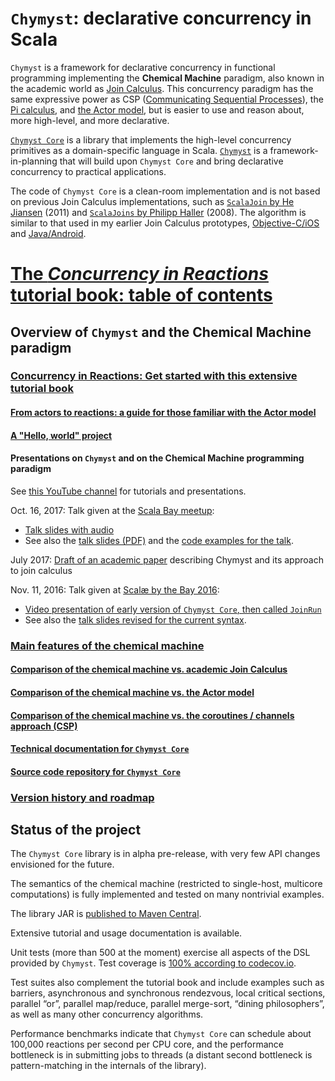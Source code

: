 <link href="{{ site.github.url }}/tables.css" rel="stylesheet" />

# `Chymyst`: declarative concurrency in Scala

`Chymyst` is a framework for declarative concurrency in functional programming
implementing the **Chemical Machine** paradigm, also known in the academic world as [Join Calculus](https://en.wikipedia.org/wiki/Join-calculus).
This concurrency paradigm has the same expressive power as CSP ([Communicating Sequential Processes](https://en.wikipedia.org/wiki/Communicating_sequential_processes)),
the [Pi calculus](https://en.wikipedia.org/wiki/%CE%A0-calculus), and [the Actor model](https://en.wikipedia.org/wiki/Actor_model),
but is easier to use and reason about, more high-level, and more declarative.

[`Chymyst Core`](https://github.com/Chymyst/chymyst-core) is a library that implements the high-level concurrency primitives as a domain-specific language in Scala.
[`Chymyst`](https://github.com/Chymyst/Chymyst) is a framework-in-planning that will build upon `Chymyst Core` and bring declarative concurrency to practical applications.

The code of `Chymyst Core` is a clean-room implementation and is not based on previous Join Calculus implementations, such as [`ScalaJoin` by He Jiansen](https://github.com/Jiansen/ScalaJoin) (2011) and [`ScalaJoins` by Philipp Haller](http://lampwww.epfl.ch/~phaller/joins/index.html) (2008).
The algorithm is similar to that used in my earlier Join Calculus prototypes, [Objective-C/iOS](https://github.com/winitzki/CocoaJoin) and [Java/Android](https://github.com/winitzki/AndroJoin).

# [The _Concurrency in Reactions_ tutorial book: table of contents](chymyst00.md) 

## Overview of `Chymyst` and the Chemical Machine paradigm

### [Concurrency in Reactions: Get started with this extensive tutorial book](https://winitzki.gitbooks.io/concurrency-in-reactions-declarative-multicore-in/content/)

#### [From actors to reactions: a guide for those familiar with the Actor model](https://chymyst.github.io/chymyst-core/chymyst-actor.html)

#### [A "Hello, world" project](https://github.com/Chymyst/helloworld)

#### Presentations on `Chymyst` and on the Chemical Machine programming paradigm

See [this YouTube channel](https://www.youtube.com/playlist?list=PLcoadSpY7rHWh23clCzL0SuJ4fAtzVzTb) for tutorials and presentations.

Oct. 16, 2017: Talk given at the [Scala Bay meetup](https://www.meetup.com/Scala-Bay/events/243931229):

- [Talk slides with audio](https://youtu.be/Iu2KBYNF-6M)
- See also the [talk slides (PDF)](https://github.com/winitzki/talks/blob/master/join_calculus/join_calculus_2017_Scala_Bay.pdf) and the [code examples for the talk](https://github.com/Chymyst/jc-talk-2017-examples).

July 2017: [Draft of an academic paper](https://github.com/winitzki/talks/blob/master/join-calculus-paper/join-calculus-paper.pdf) describing Chymyst and its approach to join calculus

Nov. 11, 2016: Talk given at [Scalæ by the Bay 2016](https://scalaebythebay2016.sched.org/event/7iU2/concurrent-join-calculus-in-scala):

- [Video presentation of early version of `Chymyst Core`, then called `JoinRun`](https://www.youtube.com/watch?v=jawyHGjUfBU)
- See also the [talk slides revised for the current syntax](https://github.com/winitzki/talks/raw/master/join_calculus/join_calculus_2016_revised.pdf).

### [Main features of the chemical machine](chymyst_features.md)

#### [Comparison of the chemical machine vs. academic Join Calculus](chymyst_vs_jc.md#comparison-chemical-machine-vs-academic-join-calculus)

#### [Comparison of the chemical machine vs. the Actor model](chymyst_vs_jc.md#comparison-chemical-machine-vs-actor-model)

#### [Comparison of the chemical machine vs. the coroutines / channels approach (CSP)](chymyst_vs_jc.md#comparison-chemical-machine-vs-csp)

#### [Technical documentation for `Chymyst Core`](chymyst-core.md)

#### [Source code repository for `Chymyst Core`](https://github.com/Chymyst/chymyst-core)


### [Version history and roadmap](roadmap.md)


## Status of the project

The `Chymyst Core` library is in alpha pre-release, with very few API changes envisioned for the future.

The semantics of the chemical machine (restricted to single-host, multicore computations) is fully implemented and tested on many nontrivial examples.

The library JAR is [published to Maven Central](http://search.maven.org/#search%7Cga%7C1%7Cchymyst-core).

Extensive tutorial and usage documentation is available.

Unit tests (more than 500 at the moment) exercise all aspects of the DSL provided by `Chymyst`.
Test coverage is [100% according to codecov.io](https://codecov.io/gh/Chymyst/chymyst-core?branch=master).

Test suites also complement the tutorial book and include examples such as barriers, asynchronous and synchronous rendezvous, local critical sections, parallel “or”, parallel map/reduce, parallel merge-sort, “dining philosophers”, as well as many other concurrency algorithms.

Performance benchmarks indicate that `Chymyst Core` can schedule about 100,000 reactions per second per CPU core, and the performance bottleneck is in submitting jobs to threads (a distant second bottleneck is pattern-matching in the internals of the library).
